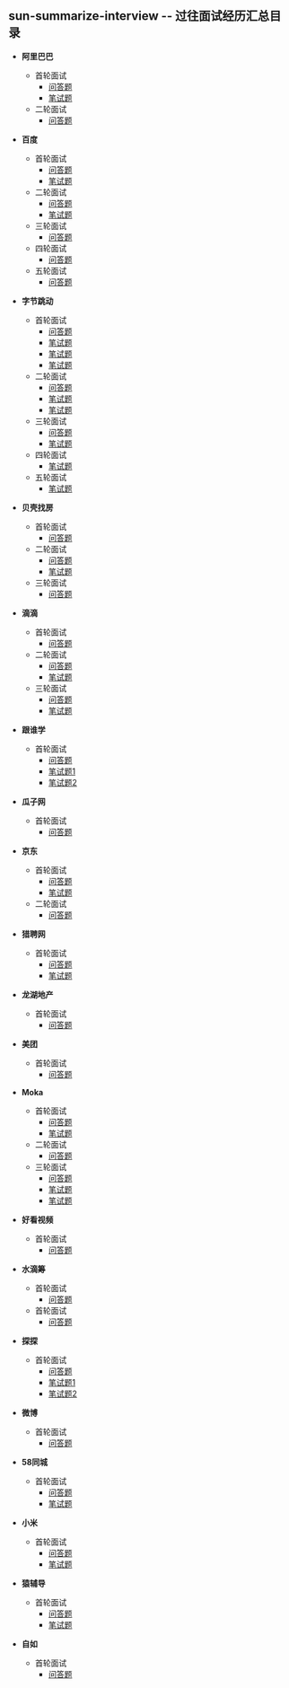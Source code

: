 sun-summarize-interview -- 过往面试经历汇总目录
------------------
* **阿里巴巴**   
  - 首轮面试  
    - [问答题](../sun-summarize-interview/src/main/java/alibaba/first/Question.md) 
    - [笔试题](../sun-summarize-interview/src/main/java/alibaba/first/WriteExam.java) 
  - 二轮面试
    - [问答题](../sun-summarize-interview/src/main/java/alibaba/second/Question.md) 

* **百度**        
  - 首轮面试
    - [问答题](src/main/java/baidu/first/Question.md) 
    - [笔试题](../sun-summarize-interview/src/main/java/baidu/first/WriteExamOne.java) 
  - 二轮面试
    - [问答题](../sun-summarize-interview/src/main/java/baidu/second/Question.md) 
    - [笔试题](../sun-summarize-interview/src/main/java/baidu/second/WriteExam.java) 
  - 三轮面试
    - [问答题](../sun-summarize-interview/src/main/java/baidu/third/Question.md) 
  - 四轮面试
    - [问答题](../sun-summarize-interview/src/main/java/baidu/fourth/Question.md) 
  - 五轮面试
    - [问答题](../sun-summarize-interview/src/main/java/baidu/five/Question.md) 


* **字节跳动**        
  - 首轮面试
    - [问答题](src/main/java/zijie/first/Question.md) 
    - [笔试题](../sun-summarize-interview/src/main/java/zijie/first/WriteExamOne.java) 
    - [笔试题](../sun-summarize-interview/src/main/java/zijie/first/WriteExamTwo.java) 
    - [笔试题](../sun-summarize-interview/src/main/java/zijie/first/WriteExamThree.java) 
  - 二轮面试
    - [问答题](../sun-summarize-interview/src/main/java/zijie/second/Question.md) 
    - [笔试题](../sun-summarize-interview/src/main/java/zijie/second/WriteExamOne.java) 
    - [笔试题](../sun-summarize-interview/src/main/java/zijie/second/WriteExamTwo.java) 
  - 三轮面试
    - [问答题](../sun-summarize-interview/src/main/java/zijie/third/Question.md) 
    - [笔试题](../sun-summarize-interview/src/main/java/zijie/third/WriteExam.java) 
  - 四轮面试
    - [笔试题](../sun-summarize-interview/src/main/java/zijie/forth/WriteExam.java) 
  - 五轮面试
    - [笔试题](../sun-summarize-interview/src/main/java/zijie/five/WriteExam.java) 


* **贝壳找房**        
  - 首轮面试
    - [问答题](src/main/java/beike/first/Question.md) 
  - 二轮面试
    - [问答题](../sun-summarize-interview/src/main/java/beike/second/Question.md) 
    - [笔试题](../sun-summarize-interview/src/main/java/beike/second/WriteExam.java) 
  - 三轮面试
    - [问答题](../sun-summarize-interview/src/main/java/beike/third/Question.md) 
    

* **滴滴**        
  - 首轮面试
    - [问答题](src/main/java/didi/first/Question.md) 
  - 二轮面试
    - [问答题](../sun-summarize-interview/src/main/java/didi/second/Question.md) 
    - [笔试题](../sun-summarize-interview/src/main/java/didi/second/WriteExam.java) 
  - 三轮面试
    - [问答题](../sun-summarize-interview/src/main/java/didi/third/Question.md) 
    - [笔试题](../sun-summarize-interview/src/main/java/didi/third/WriteExam.java) 
    

* **跟谁学**        
  - 首轮面试
    - [问答题](src/main/java/genshuixue/first/Question.md) 
    - [笔试题1](../sun-summarize-interview/src/main/java/genshuixue/first/WriteExamOne.java) 
    - [笔试题2](../sun-summarize-interview/src/main/java/genshuixue/first/WriteExamTwo.java) 


* **瓜子网**        
  - 首轮面试
    - [问答题](src/main/java/guazi/first/Question.md) 
    

* **京东**        
  - 首轮面试
    - [问答题](src/main/java/jingdong/first/Question.md) 
    - [笔试题](../sun-summarize-interview/src/main/java/jingdong/first/WriteExam.java) 
  - 二轮面试
    - [问答题](../sun-summarize-interview/src/main/java/jingdong/second/Question.md) 


* **猎聘网**        
  - 首轮面试
    - [问答题](src/main/java/liepin/first/Question.md) 
    - [笔试题](../sun-summarize-interview/src/main/java/liepin/first/WriteExam.java) 
    
* **龙湖地产**            
  - 首轮面试
    - [问答题](src/main/java/longhu/first/Question.md) 
    
* **美团**          
  - 首轮面试
    - [问答题](src/main/java/meituan/first/Question.md) 


* **Moka**        
  - 首轮面试
    - [问答题](src/main/java/moka/first/Question.md) 
    - [笔试题](../sun-summarize-interview/src/main/java/moka/first/WriteExam.java) 
  - 二轮面试
    - [问答题](../sun-summarize-interview/src/main/java/moka/second/Question.md) 
  - 三轮面试
      - [问答题](src/main/java/moka/third/Question.md) 
      - [笔试题](../sun-summarize-interview/src/main/java/moka/third/WriteExamOne.java) 
      - [笔试题](../sun-summarize-interview/src/main/java/moka/third/WriteExamTwo.java) 

* **好看视频**          
  - 首轮面试
    - [问答题](src/main/java/shipin/first/Question.md) 
    

* **水滴筹**          
  - 首轮面试
    - [问答题](src/main/java/shuidichou/first/Question.md) 
  - 首轮面试
    - [问答题](src/main/java/shuidichou/second/Question.md) 
    
* **探探**        
  - 首轮面试
    - [问答题](src/main/java/tantan/first/Question.md) 
    - [笔试题1](../sun-summarize-interview/src/main/java/tantan/first/WriteExamOne.java) 
    - [笔试题2](../sun-summarize-interview/src/main/java/tantan/first/WriteExamTwo.java) 
    
* **微博**          
  - 首轮面试
    - [问答题](src/main/java/weibo/first/Question.md) 
    
* **58同城**        
  - 首轮面试
    - [问答题](src/main/java/wuba/first/Question.md) 
    - [笔试题](../sun-summarize-interview/src/main/java/wuba/first/WriteExam.java) 
    
   
* **小米**        
  - 首轮面试
    - [问答题](src/main/java/xiaomi/first/Question.md) 
    - [笔试题](../sun-summarize-interview/src/main/java/xiaomi/first/WriteExam.java) 
    
  
* **猿辅导**        
  - 首轮面试
    - [问答题](src/main/java/yuanfudao/first/Question.md) 
    - [笔试题](../sun-summarize-interview/src/main/java/yuanfudao/first/WriteExam.java) 
        
* **自如**          
  - 首轮面试
    - [问答题](src/main/java/ziru/first/Question.md) 

